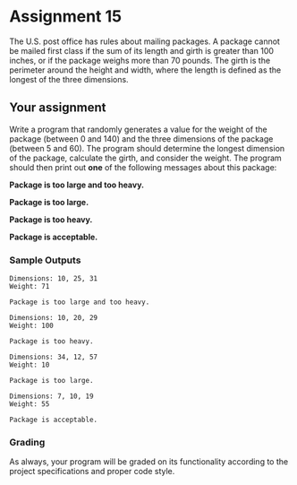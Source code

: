 # Assignment 15

The U.S. post office has rules about mailing packages. A package cannot be mailed first class if the sum of its length and girth is greater than 100 inches, or if the package weighs more than 70 pounds. The girth is the perimeter around the height and width, where the length is defined as the longest of the three dimensions.

## Your assignment

Write a program that randomly generates a value for the weight of the package (between 0 and 140) and the three dimensions of the package (between 5 and 60). The program should determine the longest dimension of the package, calculate the girth, and consider the weight. The program should then print out **one** of the following messages about this package:

**Package is too large and too heavy.**

**Package is too large.**

**Package is too heavy.**

**Package is acceptable.**

### Sample Outputs

```
Dimensions: 10, 25, 31
Weight: 71

Package is too large and too heavy.
```

```
Dimensions: 10, 20, 29
Weight: 100

Package is too heavy.
```

```
Dimensions: 34, 12, 57
Weight: 10

Package is too large.
```

```
Dimensions: 7, 10, 19
Weight: 55

Package is acceptable.
```

### Grading

As always, your program will be graded on its functionality according to the project specifications and proper code style.

